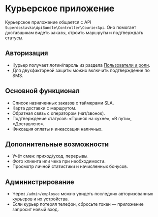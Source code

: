 # Курьерское приложение

Курьерское приложение общается с API `Superdostavka\ApiBundle\Controller\CourierApi`. Оно помогает доставщикам видеть заказы, строить маршруты и подтверждать статусы.

## Авторизация

- Курьер получает логин/пароль из раздела [Пользователи и роли](../staff/users.md).
- Для двухфакторной защиты можно включить подтверждение по SMS.

## Основной функционал

- Список назначенных заказов с таймерами SLA.
- Карта доставки с маршрутом.
- Обратная связь с оператором (чат/звонок).
- Подтверждение статусов: «Принял на кухне», «В пути», «Доставлено».
- Фиксация оплаты и инкассации наличных.

## Дополнительные возможности

- Учёт смен: приход/уход, перерывы.
- Фото клиента или чека при необходимости.
- Просмотр личной статистики и начисленных бонусов.

## Администрирование

- Через `/admin/employee` можно увидеть последних авторизованных курьеров и их устройства.
- Если курьер потерял телефон, сбросьте токен — приложение запросит новый вход.
